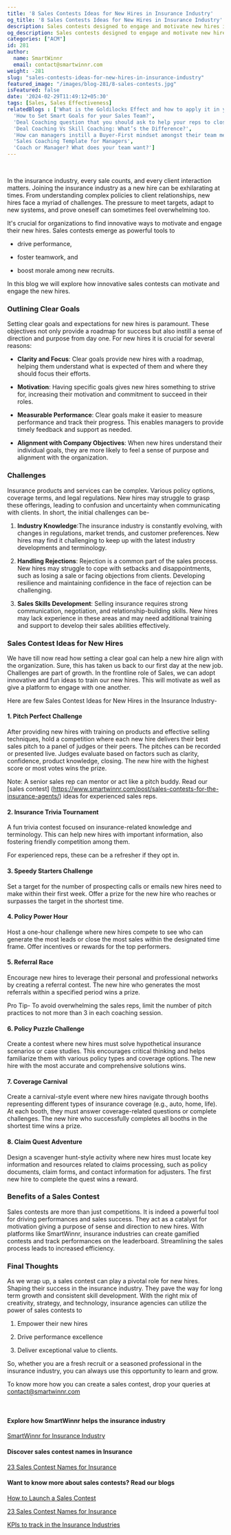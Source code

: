 ```yaml
---
title: '8 Sales Contests Ideas for New Hires in Insurance Industry'
og_title: '8 Sales Contests Ideas for New Hires in Insurance Industry'
description: Sales contests designed to engage and motivate new hires in the insurance industry. Boost performance and learning with these tailored ideas.
og_description: Sales contests designed to engage and motivate new hires in the insurance industry. Boost performance and learning with these tailored ideas.
categories: ["ACM"]
id: 281
author:
  name: SmartWinnr
  email: contact@smartwinnr.com
weight: -281
slug: "sales-contests-ideas-for-new-hires-in-insurance-industry"
featured_image: "/images/blog-281/8-sales-contests.jpg"
isFeatured: false
date: '2024-02-29T11:49:12+05:30'
tags: [Sales, Sales Effectiveness]
relatedBlogs : ['What is the Goldilocks Effect and how to apply it in your business?',
  'How to Set Smart Goals for your Sales Team?',
  'Deal Coaching question that you should ask to help your reps to close more deals',
  'Deal Coaching Vs Skill Coaching: What’s the Difference?',
  'How can managers instill a Buyer-First mindset amongst their team members?',
  'Sales Coaching Template for Managers',
  'Coach or Manager? What does your team want?']
---
```


<br>

In the insurance industry, every sale counts, and every client interaction matters. Joining the insurance industry as a new hire can be exhilarating at times. From understanding complex policies to client relationships, new hires face a myriad of challenges. The pressure to meet targets, adapt to new systems, and prove oneself can sometimes feel overwhelming too. 

It's crucial for organizations to find innovative ways to motivate and engage their new hires. Sales contests emerge as powerful tools to 

* <p>drive performance,</p>
* <p>foster teamwork, and</p>
* <p>boost morale among new recruits.</p>

In this blog we will explore how innovative sales contests can motivate and engage the new hires.

<h3 class="ml-bold-text ml-margin-top-bottom20">Outlining Clear Goals</h3>

Setting clear goals and expectations for new hires is paramount. These objectives not only provide a roadmap for success but also instill a sense of direction and purpose from day one. For new hires it is crucial for several reasons:

*  <p><b>Clarity and Focus</b>: Clear goals provide new hires with a roadmap, helping them understand what is expected of them and where they should focus their efforts.</p>
*  <p><b>Motivation</b>: Having specific goals gives new hires something to strive for, increasing their motivation and commitment to succeed in their roles.</p>
* <p><b>Measurable Performance</b>: Clear goals make it easier to measure performance and track their progress. This enables managers to provide timely feedback and support as needed.</p>
* <p><b>Alignment with Company Objectives</b>: When new hires understand their individual goals, they are more likely to feel a sense of purpose and alignment with the organization.</p>

<h3 class="ml-bold-text ml-margin-top-bottom20">Challenges</h3>

Insurance products and services can be complex. Various policy options, coverage terms, and legal regulations. New hires may struggle to grasp these offerings, leading to confusion and uncertainty when communicating with clients. In short, the initial challenges can be-

<ol>
  <li><p><b>Industry Knowledge</b>:The insurance industry is constantly evolving, with changes in regulations, market trends, and customer preferences. New hires may find it challenging to keep up with the latest industry developments and terminology.</p></li>
  <li><p><b>Handling Rejections</b>: Rejection is a common part of the sales process. New hires may struggle to cope with setbacks and disappointments, such as losing a sale or facing objections from clients. Developing resilience and maintaining confidence in the face of rejection can be challenging.</p></li>
  <li><p><b>Sales Skills Development</b>: Selling insurance requires strong communication, negotiation, and relationship-building skills. New hires may lack experience in these areas and may need additional training and support to develop their sales abilities effectively.</p></li>
</ol>

<h3 class="ml-bold-text ml-margin-top-bottom20">Sales Contest Ideas for New Hires</h3>

We have till now read how setting a clear goal can help a new hire align with the organization. Sure, this has taken us back to our first day at the new job. Challenges are part of growth. In the frontline role of Sales, we can adopt innovative and fun ideas to train our new hires. This will motivate as well as give a platform to engage with one another.

Here are few Sales Contest Ideas for New Hires in the Insurance Industry-

#### **1.	Pitch Perfect Challenge**

After providing new hires with training on products and effective selling techniques, hold a competition where each new hire delivers their best sales pitch to a panel of judges or their peers. The pitches can be recorded or presented live. Judges evaluate based on factors such as clarity, confidence, product knowledge, closing. The new hire with the highest score or most votes wins the prize. 

Note: A senior sales rep can mentor or act like a pitch buddy. Read our [sales contest] (https://www.smartwinnr.com/post/sales-contests-for-the-insurance-agents/) ideas for experienced sales reps.

#### **2.	Insurance Trivia Tournament**

A fun trivia contest focused on insurance-related knowledge and terminology. This can help new hires with important information, also fostering friendly competition among them. 

For experienced reps, these can be a refresher if they opt in. 

#### **3.	Speedy Starters Challenge**

Set a target for the number of prospecting calls or emails new hires need to make within their first week. Offer a prize for the new hire who reaches or surpasses the target in the shortest time. 

#### **4.	Policy Power Hour**

Host a one-hour challenge where new hires compete to see who can generate the most leads or close the most sales within the designated time frame. Offer incentives or rewards for the top performers. 

#### **5.	Referral Race**

Encourage new hires to leverage their personal and professional networks by creating a referral contest. The new hire who generates the most referrals within a specified period wins a prize.

<div class="ml_pro_tip ml-margin-bottom20">
  <p>Pro Tip- To avoid overwhelming the sales reps, limit the number of pitch practices to not more than 3 in each coaching session. </p>
</div> 

#### **6.	Policy Puzzle Challenge**

Create a contest where new hires must solve hypothetical insurance scenarios or case studies. This encourages critical thinking and helps familiarize them with various policy types and coverage options. The new hire with the most accurate and comprehensive solutions wins.

#### **7.	Coverage Carnival**

Create a carnival-style event where new hires navigate through booths representing different types of insurance coverage (e.g., auto, home, life). At each booth, they must answer coverage-related questions or complete challenges. The new hire who successfully completes all booths in the shortest time wins a prize.

#### **8.	Claim Quest Adventure**

Design a scavenger hunt-style activity where new hires must locate key information and resources related to claims processing, such as policy documents, claim forms, and contact information for adjusters. The first new hire to complete the quest wins a reward.


<h3 class="ml-bold-text ml-margin-top-bottom20">Benefits of a Sales Contest</h3>

Sales contests are more than just competitions. It is indeed a powerful tool for driving performances and sales success. They act as a catalyst for motivation giving a purpose of sense and direction to new hires. With platforms like SmartWinnr, insurance industries can create gamified contests and track performances on the leaderboard. Streamlining the sales process leads to increased efficiency. 

<h3 class="ml-bold-text ml-margin-top-bottom20">Final Thoughts</h3>

As we wrap up, a sales contest can play a pivotal role for new hires. Shaping their success in the insurance industry. They pave the way for long term growth and consistent skill development. With the right mix of creativity, strategy, and technology, insurance agencies can utilize the power of sales contests to 

<ol>
  <li><p>Empower their new hires</p></li>
  <li><p>Drive performance excellence</p></li>
  <li><p>Deliver exceptional value to clients.</p></li>
</ol>

So, whether you are a fresh recruit or a seasoned professional in the insurance industry, you can always use this opportunity to learn and grow. 

<p>
  To know more how you can create a sales contest, drop your queries at <a href="mailto:contact@smartwinnr.com"><span>contact@smartwinnr.com</span></a>
</p>

<br>

#### **Explore how SmartWinnr helps the insurance industry**

<a href="https://www.smartwinnr.com/solutions/insurance/" target="_blank" class="">SmartWinnr for Insurance Industry</a>

#### **Discover sales contest names in Insurance**

<a href="https://www.smartwinnr.com/post/23-sales-contest-names-for-insurance/" target="_blank" class="">23 Sales Contest Names for Insurance</a>

#### **Want to know more about sales contests? Read our blogs**

<a href="https://www.smartwinnr.com/post/how-to-launch-a-sales-contest/" target="_blank" class="">How to Launch a Sales Contest</a>

<a href="https://www.smartwinnr.com/post/23-sales-contest-names-for-insurance/" target="_blank" class="">23 Sales Contest Names for Insurance</a>

<a href="https://www.smartwinnr.com/post/kpi-to-track-in-the-insurance-industries/" target="_blank" class="">KPIs to track in the Insurance Industries</a>



